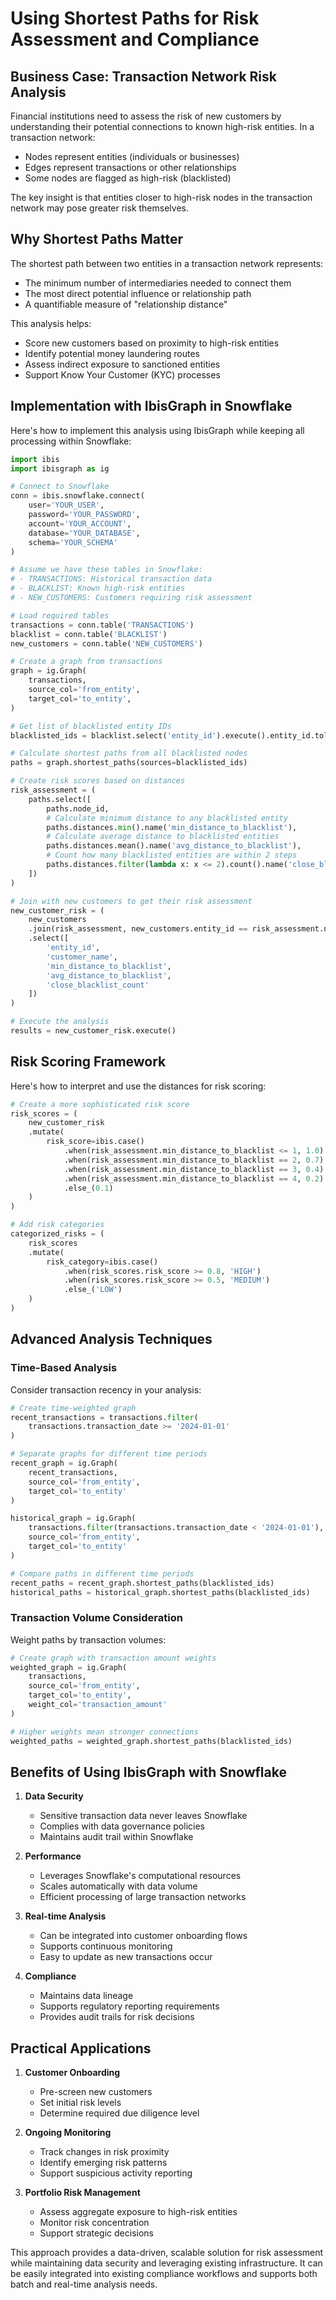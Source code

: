 # Using Shortest Paths for Risk Assessment and Compliance

## Business Case: Transaction Network Risk Analysis

Financial institutions need to assess the risk of new customers by understanding their potential connections to known high-risk entities. In a transaction network:
- Nodes represent entities (individuals or businesses)
- Edges represent transactions or other relationships
- Some nodes are flagged as high-risk (blacklisted)

The key insight is that entities closer to high-risk nodes in the transaction network may pose greater risk themselves.

## Why Shortest Paths Matter

The shortest path between two entities in a transaction network represents:
- The minimum number of intermediaries needed to connect them
- The most direct potential influence or relationship path
- A quantifiable measure of "relationship distance"

This analysis helps:
- Score new customers based on proximity to high-risk entities
- Identify potential money laundering routes
- Assess indirect exposure to sanctioned entities
- Support Know Your Customer (KYC) processes

## Implementation with IbisGraph in Snowflake

Here's how to implement this analysis using IbisGraph while keeping all processing within Snowflake:

```python
import ibis
import ibisgraph as ig

# Connect to Snowflake
conn = ibis.snowflake.connect(
    user='YOUR_USER',
    password='YOUR_PASSWORD',
    account='YOUR_ACCOUNT',
    database='YOUR_DATABASE',
    schema='YOUR_SCHEMA'
)

# Assume we have these tables in Snowflake:
# - TRANSACTIONS: Historical transaction data
# - BLACKLIST: Known high-risk entities
# - NEW_CUSTOMERS: Customers requiring risk assessment

# Load required tables
transactions = conn.table('TRANSACTIONS')
blacklist = conn.table('BLACKLIST')
new_customers = conn.table('NEW_CUSTOMERS')

# Create a graph from transactions
graph = ig.Graph(
    transactions,
    source_col='from_entity',
    target_col='to_entity',
)

# Get list of blacklisted entity IDs
blacklisted_ids = blacklist.select('entity_id').execute().entity_id.tolist()

# Calculate shortest paths from all blacklisted nodes
paths = graph.shortest_paths(sources=blacklisted_ids)

# Create risk scores based on distances
risk_assessment = (
    paths.select([
        paths.node_id,
        # Calculate minimum distance to any blacklisted entity
        paths.distances.min().name('min_distance_to_blacklist'),
        # Calculate average distance to blacklisted entities
        paths.distances.mean().name('avg_distance_to_blacklist'),
        # Count how many blacklisted entities are within 2 steps
        paths.distances.filter(lambda x: x <= 2).count().name('close_blacklist_count')
    ])
)

# Join with new customers to get their risk assessment
new_customer_risk = (
    new_customers
    .join(risk_assessment, new_customers.entity_id == risk_assessment.node_id)
    .select([
        'entity_id',
        'customer_name',
        'min_distance_to_blacklist',
        'avg_distance_to_blacklist',
        'close_blacklist_count'
    ])
)

# Execute the analysis
results = new_customer_risk.execute()
```

## Risk Scoring Framework

Here's how to interpret and use the distances for risk scoring:

```python
# Create a more sophisticated risk score
risk_scores = (
    new_customer_risk
    .mutate(
        risk_score=ibis.case()
            .when(risk_assessment.min_distance_to_blacklist <= 1, 1.0)  # Direct connection
            .when(risk_assessment.min_distance_to_blacklist == 2, 0.7)  # One intermediary
            .when(risk_assessment.min_distance_to_blacklist == 3, 0.4)  # Two intermediaries
            .when(risk_assessment.min_distance_to_blacklist == 4, 0.2)  # Three intermediaries
            .else_(0.1)                                                 # More distant
    )
)

# Add risk categories
categorized_risks = (
    risk_scores
    .mutate(
        risk_category=ibis.case()
            .when(risk_scores.risk_score >= 0.8, 'HIGH')
            .when(risk_scores.risk_score >= 0.5, 'MEDIUM')
            .else_('LOW')
    )
)
```

## Advanced Analysis Techniques

### Time-Based Analysis

Consider transaction recency in your analysis:

```python
# Create time-weighted graph
recent_transactions = transactions.filter(
    transactions.transaction_date >= '2024-01-01'
)

# Separate graphs for different time periods
recent_graph = ig.Graph(
    recent_transactions,
    source_col='from_entity',
    target_col='to_entity'
)

historical_graph = ig.Graph(
    transactions.filter(transactions.transaction_date < '2024-01-01'),
    source_col='from_entity',
    target_col='to_entity'
)

# Compare paths in different time periods
recent_paths = recent_graph.shortest_paths(blacklisted_ids)
historical_paths = historical_graph.shortest_paths(blacklisted_ids)
```

### Transaction Volume Consideration

Weight paths by transaction volumes:

```python
# Create graph with transaction amount weights
weighted_graph = ig.Graph(
    transactions,
    source_col='from_entity',
    target_col='to_entity',
    weight_col='transaction_amount'
)

# Higher weights mean stronger connections
weighted_paths = weighted_graph.shortest_paths(blacklisted_ids)
```

## Benefits of Using IbisGraph with Snowflake

1. **Data Security**
   - Sensitive transaction data never leaves Snowflake
   - Complies with data governance policies
   - Maintains audit trail within Snowflake

2. **Performance**
   - Leverages Snowflake's computational resources
   - Scales automatically with data volume
   - Efficient processing of large transaction networks

3. **Real-time Analysis**
   - Can be integrated into customer onboarding flows
   - Supports continuous monitoring
   - Easy to update as new transactions occur

4. **Compliance**
   - Maintains data lineage
   - Supports regulatory reporting requirements
   - Provides audit trails for risk decisions

## Practical Applications

1. **Customer Onboarding**
   - Pre-screen new customers
   - Set initial risk levels
   - Determine required due diligence level

2. **Ongoing Monitoring**
   - Track changes in risk proximity
   - Identify emerging risk patterns
   - Support suspicious activity reporting

3. **Portfolio Risk Management**
   - Assess aggregate exposure to high-risk entities
   - Monitor risk concentration
   - Support strategic decisions

This approach provides a data-driven, scalable solution for risk assessment while maintaining data security and leveraging existing infrastructure. It can be easily integrated into existing compliance workflows and supports both batch and real-time analysis needs.
